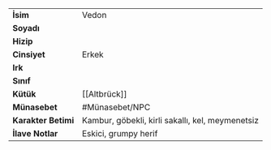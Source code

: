 |  |  |
|---|---|
| **İsim** | Vedon|
| **Soyadı** | |
| **Hizip** | |
| **Cinsiyet** | Erkek|
| **Irk** | |
| **Sınıf** | |
| **Kütük** | [[Altbrück]]|
| **Münasebet** | #Münasebet/NPC|
| **Karakter Betimi** | Kambur, göbekli, kirli sakallı, kel, meymenetsiz|
| **İlave Notlar** | Eskici, grumpy herif|
